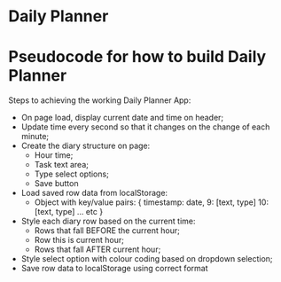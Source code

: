 # Daily Planner

# Pseudocode for how to build Daily Planner

Steps to achieving the working Daily Planner App:

- On page load, display current date and time on header;
- Update time every second so that it changes on the change of each minute;
- Create the diary structure on page:
  - Hour time;
  - Task text area;
  - Type select options;
  - Save button
- Load saved row data from localStorage:
  - Object with key/value pairs:
    {
    timestamp: date,
    9: [text, type]
    10: [text, type]
    ... etc
    }
- Style each diary row based on the current time:
  - Rows that fall BEFORE the current hour;
  - Row this is current hour;
  - Rows that fall AFTER current hour;
- Style select option with colour coding based on dropdown selection;
- Save row data to localStorage using correct format
